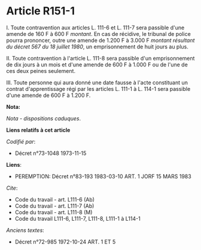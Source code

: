 # Article R151-1

I. Toute contravention aux articles L. 111-6 et L. 111-7 sera passible d'une amende de 160 F à 600 F *montant*. En cas de
récidive, le tribunal de police pourra prononcer, outre une amende de 1.200 F à 3.000 F *montant résultant du décret 567 du
18 juillet 1980*, un emprisonnement de huit jours au plus.

II. Toute contravention à l'article L. 111-8 sera passible d'un emprisonnement de dix jours à un mois et d'une amende de 600
F à 1.000 F ou de l'une de ces deux peines seulement.

III. Toute personne qui aura donné une date fausse à l'acte constituant un contrat d'apprentissage régi par les articles L.
111-1 à L. 114-1 sera passible d'une amende de 600 F à 1.200 F.

**Nota:**

*Nota - dispositions caduques*.

**Liens relatifs à cet article**

_Codifié par_:

  - Décret n°73-1048 1973-11-15

**Liens**:

  - PEREMPTION: Décret n°83-193 1983-03-10 ART. 1 JORF 15 MARS 1983

_Cite_:

  - Code du travail - art. L111-6 (Ab)
  - Code du travail - art. L111-7 (Ab)
  - Code du travail - art. L111-8 (M)
  - Code du travail L111-6, L111-7, L111-8, L111-1 à L114-1

_Anciens textes_:

  - Décret n°72-985 1972-10-24 ART. 1 ET 5
